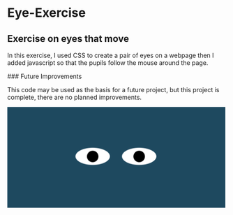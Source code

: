 # Eye-Exercise
## Exercise on eyes that move
<p>In this exercise, I used CSS to create a pair of eyes on a webpage then I added javascript so that the pupils follow the mouse around the page.</p>
### Future Improvements
<p>This code may be used as the basis for a future project, but this project is complete, there are no planned improvements.</p>
<img src= "eyes.png" width='500' />

